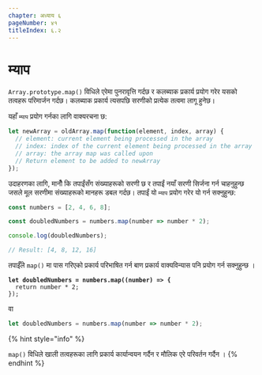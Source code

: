 ```yaml
---
chapter: अध्याय ६
pageNumber: ४१
titleIndex: ६.२
---
```

# म्याप

`Array.prototype.map()` विधिले एरेमा पुनरावृत्ति गर्दछ र कलब्याक प्रकार्य प्रयोग गरेर यसको तत्वहरू परिमार्जन गर्दछ। कलब्याक प्रकार्य त्यसपछि सरणीको प्रत्येक तत्वमा लागू हुनेछ।

यहाँ `म्याप` प्रयोग गर्नका लागि वाक्यरचना छ:

```javascript
let newArray = oldArray.map(function(element, index, array) {
  // element: current element being processed in the array
  // index: index of the current element being processed in the array
  // array: the array map was called upon
  // Return element to be added to newArray
});
```

उदाहरणका लागि, मानौँ कि तपाईंसँग संख्याहरूको सरणी छ र तपाईं नयाँ सरणी सिर्जना गर्न चाहनुहुन्छ जसले मूल सरणीमा संख्याहरूको मानहरू डबल गर्दछ। तपाईं यो `म्याप` प्रयोग गरेर यो गर्न सक्नुहुन्छ:

```javascript
const numbers = [2, 4, 6, 8];

const doubledNumbers = numbers.map(number => number * 2);

console.log(doubledNumbers);

// Result: [4, 8, 12, 16]
```

तपाईँले `map()` मा पास गरिएको प्रकार्य परिभाषित गर्न बाण प्रकार्य वाक्यविन्यास पनि प्रयोग गर्न सक्नुहुन्छ ।

<pre class="language-typescript"><code class="lang-typescript"><strong>let doubledNumbers = numbers.map((number) => {
</strong>  return number * 2;
});
</code></pre>

वा

```typescript
let doubledNumbers = numbers.map(number => number * 2);
```

{% hint style="info" %}

`map()` विधिले खाली तत्वहरूका लागि प्रकार्य कार्यान्वयन गर्दैन र मौलिक एरे परिवर्तन गर्दैन ।
{% endhint %}
